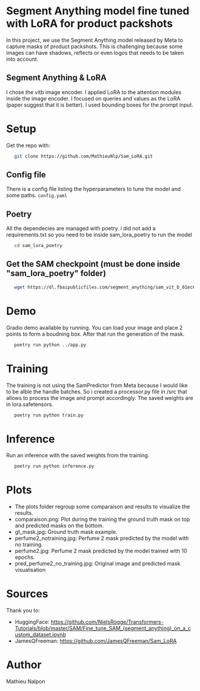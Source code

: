 # Segment Anything model fine tuned with LoRA for product packshots

In this project, we use the Segment Anything model released by Meta to capture masks of product packshots. This is challenging because some images can have shadows, reflects or even logos that needs to be taken into account.

## Segment Anything & LoRA

I chose the vitb image encoder. I applied LoRA to the attention modules inside the image encoder. I focused on queries and values as the LoRA (paper suggest that it is better).
I used bounding boxes for the prompt input.
# Setup
Get the repo with:
```sh
   git clone https://github.com/MathieuNlp/Sam_LoRA.git
```
## Config file
There is a config file listing the hyperparameters to tune the model and some paths.
`
   config.yaml
`
## Poetry
All the dependecies are managed with poetry. i did not add a requirements.txt so you need to be inside sam_lora_poetry to run the model
```sh
   cd sam_lora_poetry
```

## Get the SAM checkpoint (must be done inside "sam_lora_poetry" folder)
```sh
   wget https://dl.fbaipublicfiles.com/segment_anything/sam_vit_b_01ec64.pth
```
# Demo
Gradio demo available by running. You can load your image and place 2 points to form a boudning box. After that run the generation of the mask.
```sh
   poetry run python ../app.py
```

# Training
The training is not using the SamPredictor from Meta because I would like to be alble the handle batches. So i created a processor.py file in /src that allows to process the image and prompt accordingly. The saved weights are in lora.safetensors.
```sh
   poetry run python train.py
```

# Inference
Run an inference with the saved weights from the training.
```sh
   poetry run python inference.py
```
# Plots
- The plots folder regroup some comparaison and results to visualize the results.
- comparaison.png: Plot during the training the ground truth mask on top and predicted masks on the bottom.
- gt_mask.jpg: Ground truth mask example.
- perfume2_notraining.jpg: Perfume 2 mask predicted by the model with no training.
- perfume2.jpg: Perfume 2 mask predicted by the model trained with 10 epochs.
- pred_perfume2_no_training.jpg: Original image and predicted mask visualisation


# Sources
Thank you to:
- HuggingFace: https://github.com/NielsRogge/Transformers-Tutorials/blob/master/SAM/Fine_tune_SAM_(segment_anything)_on_a_custom_dataset.ipynb
- JamesQFreeman: https://github.com/JamesQFreeman/Sam_LoRA

# Author
Mathieu Nalpon


